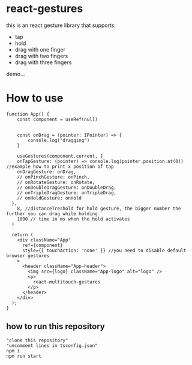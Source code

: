 # react-gestures

this is an react gesture library that supports:

- tap
- hold
- drag with one finger
- drag with two fingers
- drag with three fingers

demo...

# How to use

```
function App() {
    const component = useRef(null)


    const onDrag = (pointer: IPointer) => {
        console.log("dragging")
    }

    useGestures(component.current, {
    onTapGesture: (pointer) => console.log(pointer.position.at(0)) //example how to print x position of tap
    onDragGesture: onDrag,
    // onPinchGesture: onPinch,
    // onRotateGesture: onRotate,
    // onDoubleDragGesture: onDoubleDrag,
    // onTripleDragGesture: onTripleDrag,
    // onHoldGesture: onHold
  },
    8, //distanceTreshold for hold gesture, the bigger number the further you can drag while holding
    1000 // time in ms when the hold activates
  )

  return (
    <div className="App"
      ref={component}
      style={{ touchAction: 'none' }} //you need to disable default browser gestures
    >
      <header className="App-header">
        <img src={logo} className="App-logo" alt="logo" />
        <p>
          react-multitouch-gestures
        </p>
      </header>
    </div>
  );
}
```

## how to run this repository

```
"clone this repository"
"uncomment lines in tsconfig.json"
npm i
npm run start

```

